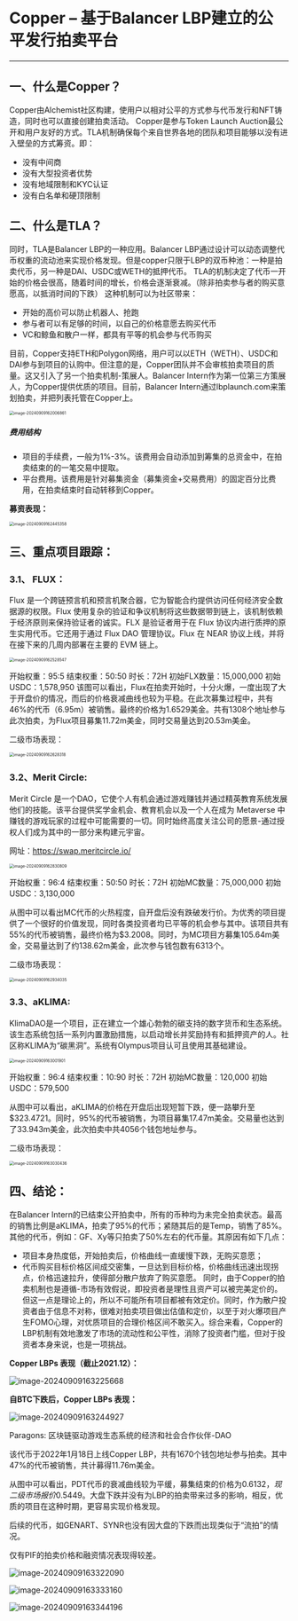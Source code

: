 # Copper – 基于Balancer LBP建立的公平发行拍卖平台

------

## 一、**什么是Copper？**

Copper由Alchemist社区构建，使用户以相对公平的方式参与代币发行和NFT铸造，同时也可以直接创建拍卖活动。
Copper是参与Token Launch Auction最公开和用户友好的方式。TLA机制确保每个来自世界各地的团队和项目能够以没有进入壁垒的方式筹资。即：

- 没有中间商
- 没有大型投资者优势
- 没有地域限制和KYC认证
- 没有白名单和硬顶限制



## 二、**什么是TLA？**

同时，TLA是Balancer LBP的一种应用。Balancer LBP通过设计可以动态调整代币权重的流动池来实现价格发现。但是copper只限于LBP的双币种池：一种是拍卖代币，另一种是DAI、USDC或WETH的抵押代币。 TLA的机制决定了代币一开始的价格会很高，随着时间的增长，价格会逐渐衰减。（除非拍卖参与者的购买意愿高，以抵消时间的下跌） 这种机制可以为社区带来：

- 开始的高价可以防止机器人、抢跑
- 参与者可以有足够的时间，以自己的价格意愿去购买代币
- VC和鲸鱼和散户一样，都具有平等的机会参与代币购买

目前，Copper支持ETH和Polygon网络，用户可以以ETH（WETH）、USDC和DAI参与到项目的认购中。但注意的是，Copper团队并不会审核拍卖项目的质量。这又引入了另一个拍卖机制-策展人。Balancer Intern作为第一位第三方策展人，为Copper提供优质的项目。目前，Balancer Intern通过lbplaunch.com来策划拍卖，并把列表托管在Copper上。

<img src="/Users/zou/data/www/blockchain-garden/images/copper-lists.png" alt="image-20240909162006861" style="zoom:50%;margin-left:0px;" />



##### 费用结构

- 项目的手续费，一般为1%-3%。该费用会自动添加到筹集的总资金中，在拍卖结束的的一笔交易中提取。
- 平台费用。该费用是针对募集资金（募集资金+交易费用）的固定百分比费用，在拍卖结束时自动转移到Copper。

**募资表现：**

<img src="/Users/zou/data/www/blockchain-garden/images/copper-raised.png" alt="image-20240909162445358" style="zoom:50%;margin-left:0px;" />



## 三、**重点项目跟踪：**

### 3.1、 **FLUX：**

Flux 是一个跨链预言机和预言机聚合器，它为智能合约提供访问任何经济安全数据源的权限。Flux 使用复杂的验证和争议机制将这些数据带到链上，该机制依赖于经济原则来保持验证者的诚实。FLX 是验证者用于在 Flux 协议内进行质押的原生实用代币。它还用于通过 Flux DAO 管理协议。Flux 在 NEAR 协议上线，并将在接下来的几周内部署在主要的 EVM 链上。

<img src="/Users/zou/data/www/blockchain-garden/images/image-20240909162528547.png" alt="image-20240909162528547" style="zoom:50%;margin-left:0px;" />

开始权重：95:5
结束权重：50:50
时长：72H
初始FLX数量：15,000,000
初始USDC：1,578,950
该图可以看出，Flux在拍卖开始时，十分火爆，一度出现了大于开盘价的情况，而后的价格衰减曲线也较为平稳。在此次募集过程中，共有46%的代币（6.95m）被销售。最终的价格为1.6529美金。共有1308个地址参与此次拍卖，为Flux项目募集11.72m美金，同时交易量达到20.53m美金。

二级市场表现：

<img src="/Users/zou/data/www/blockchain-garden/images/image-20240909162628318.png" alt="image-20240909162628318" style="zoom:50%;margin-left:0px;" />



### 3.2、**Merit Circle:**

Merit Circle 是一个DAO，它使个人有机会通过游戏赚钱并通过精英教育系统发展他们的技能。该平台提供奖学金机会、教育机会以及一个人在成为 Metaverse 中赚钱的游戏玩家的过程中可能需要的一切。同时始终高度关注公司的愿景-通过授权人们成为其中的一部分来构建元宇宙。

网址：https://swap.meritcircle.io/

<img src="/Users/zou/data/www/blockchain-garden/images/image-20240909162830809.png" alt="image-20240909162830809" style="zoom:50%;margin-left:0px;" />

开始权重：96:4
结束权重：50:50
时长：72H
初始MC数量：75,000,000
初始USDC：3,130,000

从图中可以看出MC代币的火热程度，自开盘后没有跌破发行价。为优秀的项目提供了一个很好的价值发现，同时各类投资者均已平等的机会参与其中。该项目共有55%的代币被销售，最终价格为$3.2008。同时，为MC项目方募集105.64m美金，交易量达到了约138.62m美金，此次参与钱包数有6313个。

二级市场表现：

<img src="/Users/zou/data/www/blockchain-garden/images/image-20240909162934035.png" alt="image-20240909162934035" style="zoom:50%;margin-left:0px;" />



### 3.3、**aKLIMA:**

KlimaDAO是一个项目，正在建立一个雄心勃勃的碳支持的数字货币和生态系统。该生态系统包括一系列内置激励措施，以启动增长并奖励持有和抵押资产的人。社区称KLIMA为“碳黑洞”。系统有Olympus项目认可且使用其基础建设。

<img src="/Users/zou/data/www/blockchain-garden/images/image-20240909163001901.png" alt="image-20240909163001901" style="zoom:50%;margin-left:0px;" />

开始权重：96:4
结束权重：10:90
时长：72H
初始MC数量：120,000
初始USDC：579,500

从图中可以看出，aKLIMA的价格在开盘后出现短暂下跌，便一路攀升至$323.4721。同时，95%的代币被销售，为项目募集17.47m美金。交易量也达到了33.943m美金，此次拍卖中共4056个钱包地址参与。

二级市场表现：

<img src="/Users/zou/data/www/blockchain-garden/images/image-20240909163030436.png" alt="image-20240909163030436" style="zoom:50%;margin-left:0px;" />



## 四、**结论：**

在Balancer Intern的已结束公开拍卖中，所有的币种均为未完全拍卖状态。最高的销售比例是aKLIMA，拍卖了95%的代币；紧随其后的是Temp，销售了85%。其他的代币，例如：GF、Xy等只拍卖了50%左右的代币量。其原因有如下几点：

- 项目本身热度低，开始拍卖后，价格曲线一直缓慢下跌，无购买意愿；
- 代币购买目标价格区间成交密集，一旦达到目标价格，价格曲线迅速出现拐点，价格迅速拉升，使得部分散户放弃了购买意愿。
  同时，由于Copper的拍卖机制也是遵循-市场有效假说，即投资者是理性且资产可以被完美定价的。但这一点是理论上的，所以不可能所有项目都被有效定价。同时，作为散户投资者由于信息不对称，很难对拍卖项目做出估值和定价，以至于对火爆项目产生FOMO心理，对优质项目的合理价格区间不敢买入。综合来看，Copper的LBP机制有效地激发了市场的流动性和公平性，消除了投资者门槛，但对于投资者本身来说，也是一项挑战。

**Copper LBPs 表现（截止2021.12）：**

![image-20240909163225668](/Users/zou/data/www/blockchain-garden/images/image-20240909163225668.png)

**自BTC下跌后，Copper LBPs 表现：**

![image-20240909163244927](/Users/zou/data/www/blockchain-garden/images/image-20240909163244927.png)

Paragons: 区块链驱动游戏生态系统的经济和社会合作伙伴-DAO

该代币于2022年1月18日上线Copper LBP，共有1670个钱包地址参与拍卖。其中47%的代币被销售，共计募得11.76m美金。

从图中可以看出，PDT代币的衰减曲线较为平缓，募集结束的价格为$0.6132，现二级市场报价$0.5449。大盘下跌并没有为LBP的拍卖带来过多的影响，相反，优质的项目在这种时期，更容易实现价格发现。

后续的代币，如GENART、SYNR也没有因大盘的下跌而出现类似于“流拍”的情况。

仅有PIF的拍卖价格和融资情况表现得较差。

![image-20240909163322090](/Users/zou/data/www/blockchain-garden/images/image-20240909163322090.png)

![image-20240909163333160](/Users/zou/data/www/blockchain-garden/images/image-20240909163333160.png)

![image-20240909163344196](/Users/zou/data/www/blockchain-garden/images/image-20240909163344196.png)
